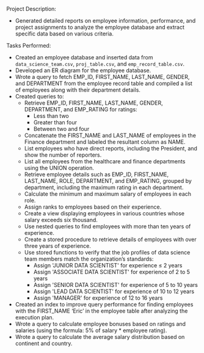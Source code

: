 Project Description:

* Generated detailed reports on employee information, performance, and project assignments to analyze the employee database and extract specific data based on various criteria.

Tasks Performed:

* Created an employee database and inserted data from `data_science_team.csv`, `proj_table.csv`, and `emp_record_table.csv`.
* Developed an ER diagram for the employee database.
* Wrote a query to fetch EMP_ID, FIRST_NAME, LAST_NAME, GENDER, and DEPARTMENT from the employee record table and compiled a list of employees along with their department details.
* Created queries to:
  * Retrieve EMP_ID, FIRST_NAME, LAST_NAME, GENDER, DEPARTMENT, and EMP_RATING for ratings:
    * Less than two
    * Greater than four
    * Between two and four
  * Concatenate the FIRST_NAME and LAST_NAME of employees in the Finance department and labeled the resultant column as NAME.
  * List employees who have direct reports, including the President, and show the number of reporters.
  * List all employees from the healthcare and finance departments using the UNION operation.
  * Retrieve employee details such as EMP_ID, FIRST_NAME, LAST_NAME, ROLE, DEPARTMENT, and EMP_RATING, grouped by department, including the maximum rating in each department.
  * Calculate the minimum and maximum salary of employees in each role.
  * Assign ranks to employees based on their experience.
  * Create a view displaying employees in various countries whose salary exceeds six thousand.
  * Use nested queries to find employees with more than ten years of experience.
  * Create a stored procedure to retrieve details of employees with over three years of experience.
  * Use stored functions to verify that the job profiles of data science team members match the organization’s standards:
    * Assign 'JUNIOR DATA SCIENTIST' for experience ≤ 2 years
    * Assign 'ASSOCIATE DATA SCIENTIST' for experience of 2 to 5 years
    * Assign 'SENIOR DATA SCIENTIST' for experience of 5 to 10 years
    * Assign 'LEAD DATA SCIENTIST' for experience of 10 to 12 years
    * Assign 'MANAGER' for experience of 12 to 16 years
* Created an index to improve query performance for finding employees with the FIRST_NAME ‘Eric’ in the employee table after analyzing the execution plan.
* Wrote a query to calculate employee bonuses based on ratings and salaries (using the formula: 5% of salary * employee rating).
* Wrote a query to calculate the average salary distribution based on continent and country.
